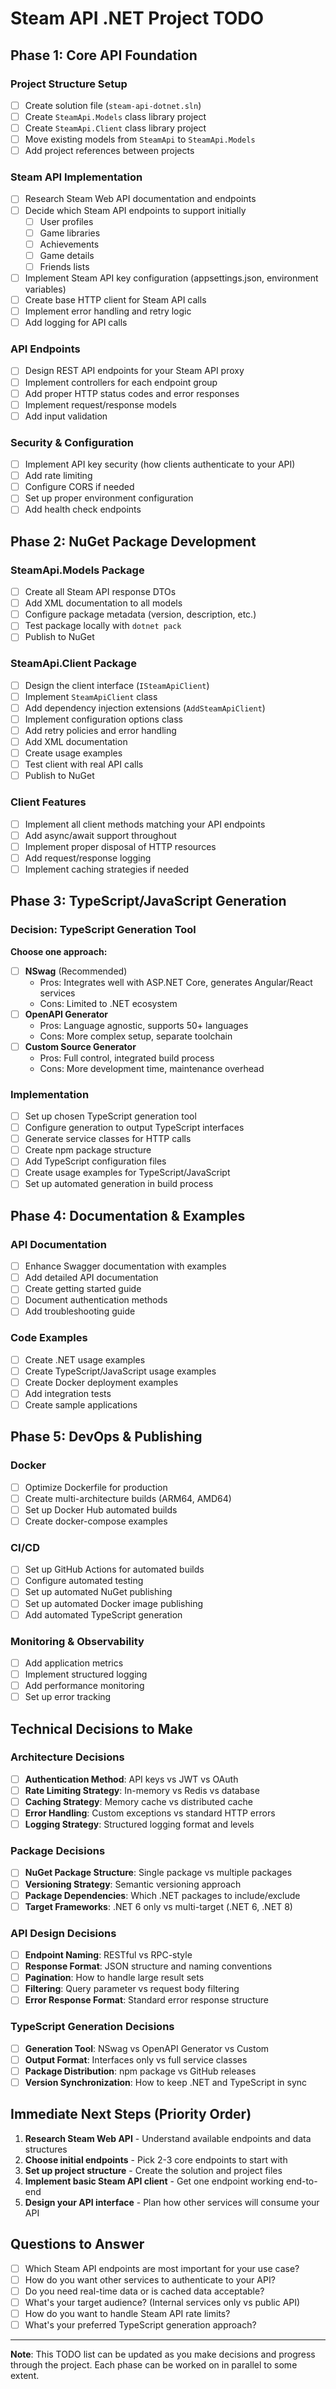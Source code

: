 # Steam API .NET Project TODO

## Phase 1: Core API Foundation

### Project Structure Setup
- [ ] Create solution file (`steam-api-dotnet.sln`)
- [ ] Create `SteamApi.Models` class library project
- [ ] Create `SteamApi.Client` class library project
- [ ] Move existing models from `SteamApi` to `SteamApi.Models`
- [ ] Add project references between projects

### Steam API Implementation
- [ ] Research Steam Web API documentation and endpoints
- [ ] Decide which Steam API endpoints to support initially
  - [ ] User profiles
  - [ ] Game libraries
  - [ ] Achievements
  - [ ] Game details
  - [ ] Friends lists
- [ ] Implement Steam API key configuration (appsettings.json, environment variables)
- [ ] Create base HTTP client for Steam API calls
- [ ] Implement error handling and retry logic
- [ ] Add logging for API calls

### API Endpoints
- [ ] Design REST API endpoints for your Steam API proxy
- [ ] Implement controllers for each endpoint group
- [ ] Add proper HTTP status codes and error responses
- [ ] Implement request/response models
- [ ] Add input validation

### Security & Configuration
- [ ] Implement API key security (how clients authenticate to your API)
- [ ] Add rate limiting
- [ ] Configure CORS if needed
- [ ] Set up proper environment configuration
- [ ] Add health check endpoints

## Phase 2: NuGet Package Development

### SteamApi.Models Package
- [ ] Create all Steam API response DTOs
- [ ] Add XML documentation to all models
- [ ] Configure package metadata (version, description, etc.)
- [ ] Test package locally with `dotnet pack`
- [ ] Publish to NuGet

### SteamApi.Client Package
- [ ] Design the client interface (`ISteamApiClient`)
- [ ] Implement `SteamApiClient` class
- [ ] Add dependency injection extensions (`AddSteamApiClient`)
- [ ] Implement configuration options class
- [ ] Add retry policies and error handling
- [ ] Add XML documentation
- [ ] Create usage examples
- [ ] Test client with real API calls
- [ ] Publish to NuGet

### Client Features
- [ ] Implement all client methods matching your API endpoints
- [ ] Add async/await support throughout
- [ ] Implement proper disposal of HTTP resources
- [ ] Add request/response logging
- [ ] Implement caching strategies if needed

## Phase 3: TypeScript/JavaScript Generation

### Decision: TypeScript Generation Tool
**Choose one approach:**
- [ ] **NSwag** (Recommended)
  - Pros: Integrates well with ASP.NET Core, generates Angular/React services
  - Cons: Limited to .NET ecosystem
- [ ] **OpenAPI Generator**
  - Pros: Language agnostic, supports 50+ languages
  - Cons: More complex setup, separate toolchain
- [ ] **Custom Source Generator**
  - Pros: Full control, integrated build process
  - Cons: More development time, maintenance overhead

### Implementation
- [ ] Set up chosen TypeScript generation tool
- [ ] Configure generation to output TypeScript interfaces
- [ ] Generate service classes for HTTP calls
- [ ] Create npm package structure
- [ ] Add TypeScript configuration files
- [ ] Create usage examples for TypeScript/JavaScript
- [ ] Set up automated generation in build process

## Phase 4: Documentation & Examples

### API Documentation
- [ ] Enhance Swagger documentation with examples
- [ ] Add detailed API documentation
- [ ] Create getting started guide
- [ ] Document authentication methods
- [ ] Add troubleshooting guide

### Code Examples
- [ ] Create .NET usage examples
- [ ] Create TypeScript/JavaScript usage examples
- [ ] Create Docker deployment examples
- [ ] Add integration tests
- [ ] Create sample applications

## Phase 5: DevOps & Publishing

### Docker
- [ ] Optimize Dockerfile for production
- [ ] Create multi-architecture builds (ARM64, AMD64)
- [ ] Set up Docker Hub automated builds
- [ ] Create docker-compose examples

### CI/CD
- [ ] Set up GitHub Actions for automated builds
- [ ] Configure automated testing
- [ ] Set up automated NuGet publishing
- [ ] Set up automated Docker image publishing
- [ ] Add automated TypeScript generation

### Monitoring & Observability
- [ ] Add application metrics
- [ ] Implement structured logging
- [ ] Add performance monitoring
- [ ] Set up error tracking

## Technical Decisions to Make

### Architecture Decisions
- [ ] **Authentication Method**: API keys vs JWT vs OAuth
- [ ] **Rate Limiting Strategy**: In-memory vs Redis vs database
- [ ] **Caching Strategy**: Memory cache vs distributed cache
- [ ] **Error Handling**: Custom exceptions vs standard HTTP errors
- [ ] **Logging Strategy**: Structured logging format and levels

### Package Decisions
- [ ] **NuGet Package Structure**: Single package vs multiple packages
- [ ] **Versioning Strategy**: Semantic versioning approach
- [ ] **Package Dependencies**: Which .NET packages to include/exclude
- [ ] **Target Frameworks**: .NET 6 only vs multi-target (.NET 6, .NET 8)

### API Design Decisions
- [ ] **Endpoint Naming**: RESTful vs RPC-style
- [ ] **Response Format**: JSON structure and naming conventions
- [ ] **Pagination**: How to handle large result sets
- [ ] **Filtering**: Query parameter vs request body filtering
- [ ] **Error Response Format**: Standard error response structure

### TypeScript Generation Decisions
- [ ] **Generation Tool**: NSwag vs OpenAPI Generator vs Custom
- [ ] **Output Format**: Interfaces only vs full service classes
- [ ] **Package Distribution**: npm package vs GitHub releases
- [ ] **Version Synchronization**: How to keep .NET and TypeScript in sync

## Immediate Next Steps (Priority Order)

1. **Research Steam Web API** - Understand available endpoints and data structures
2. **Choose initial endpoints** - Pick 2-3 core endpoints to start with
3. **Set up project structure** - Create the solution and project files
4. **Implement basic Steam API client** - Get one endpoint working end-to-end
5. **Design your API interface** - Plan how other services will consume your API

## Questions to Answer

- [ ] Which Steam API endpoints are most important for your use case?
- [ ] How do you want other services to authenticate to your API?
- [ ] Do you need real-time data or is cached data acceptable?
- [ ] What's your target audience? (Internal services only vs public API)
- [ ] How do you want to handle Steam API rate limits?
- [ ] What's your preferred TypeScript generation approach?

---

**Note**: This TODO list can be updated as you make decisions and progress through the project. Each phase can be worked on in parallel to some extent.
